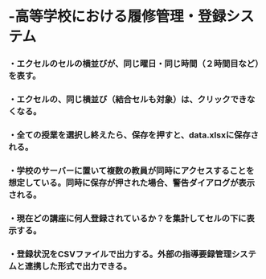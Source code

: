 # -高等学校における履修管理・登録システム
### ・エクセルのセルの横並びが、同じ曜日・同じ時間（２時間目など）を表す。
### ・エクセルの、同じ横並び（結合セルも対象）は、クリックできなくなる。
### ・全ての授業を選択し終えたら、保存を押すと、data.xlsxに保存される。
### ・学校のサーバーに置いて複数の教員が同時にアクセスすることを想定している。同時に保存が押された場合、警告ダイアログが表示される。
### ・現在どの講座に何人登録されているか？を集計してセルの下に表示する。
### ・登録状況をCSVファイルで出力する。外部の指導要録管理システムと連携した形式で出力できる。
